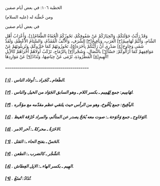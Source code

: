   الخطبة  ١٠٦: في بعض أيام صفين	

ومن خُطْبَة له (عليه السلام)

في بعض أيام صفين

وَقَدْ رَأَيْتُ جَوْلَتَكُمْ، وَانْحِيَازَكُمْ عَنْ صُفُوفِكُمْ، تَحُوزُكُمُ الْجُفَاةُ الطَّغَامُ[[١\]](https://arabic.balaghah.net/node/557#_ftn1)، وَأَعْرَابُ أَهْلِ الشَّامِ، وَأَنْتُمْ لَهَامِيمُ[[٢\]](https://arabic.balaghah.net/node/557#_ftn2) الْعَرَبِ، وَيَآفِيخُ[[٣\]](https://arabic.balaghah.net/node/557#_ftn3) الشَّرَفِ، وَالاَْنْفُ الْمُقَدَّمُ، وَالسَّنَامُ الاَْعْظَمُ، وَلَقَدْ شَفَى وَحَاوِحَ[[٤\]](https://arabic.balaghah.net/node/557#_ftn4) صَدْرِي أَنْ رَأَيْتُكُمْ بِأَخَرَة[[٥\]](https://arabic.balaghah.net/node/557#_ftn5)، تَحُوزُونَهُمْ كَمَا حَازُوكُمْ، وَتُزِيلُونَهُمْ عَنْ مَوَاقِفِهمْ كَمَا أَزَالُوكُمْ; حَسّاً[[٦\]](https://arabic.balaghah.net/node/557#_ftn6) بالنِّصَالِ، وَشَجْراً[[٧\]](https://arabic.balaghah.net/node/557#_ftn7) بِالرِّمَاحِ، تَرْكَبُ أُولاهُمْ أُخْرَاهُمْ كَالاِْبِلِ الْهِيمِ[[٨\]](https://arabic.balaghah.net/node/557#_ftn8) الْمَطْرُودَةِ، تُرْمَى عَنْ حِيَاضِهَا، وَتُذَادُ[[٩\]](https://arabic.balaghah.net/node/557#_ftn9) عَنْ مَوَارِدِهَا!

##### ------------------------------------------

##### [[١\]](https://arabic.balaghah.net/node/557#_ftnref1) . الطَغام ـ كَجَراد ـ: أوغاد الناس.

##### [[٢\]](https://arabic.balaghah.net/node/557#_ftnref2) . لهَامِيم: جمع لِهْمِيم ـ بكسر اللام ـ وهو السابق الجَوَاد من الخيل والناس.

##### [[٣\]](https://arabic.balaghah.net/node/557#_ftnref3) . اليآفِيخ: جمع يَأفُوخ، وهو من الرأس حيث يلتقي عظم مقدّمه مع مؤخّره.

##### [[٤\]](https://arabic.balaghah.net/node/557#_ftnref4) . الوَحَاوِح ـ جمع وَحْوَحة ـ: صوت معه بُحَحٌ يصدر عن المتألم، والمراد حُرْقة الغيظ.

##### [[٥\]](https://arabic.balaghah.net/node/557#_ftnref5) . الاخَرَةُ ـ محركةً ـ: آخر الامر.

##### [[٦\]](https://arabic.balaghah.net/node/557#_ftnref6) . الحَسّ ـ بفتح الحاء ـ: القتل.

##### [[٧\]](https://arabic.balaghah.net/node/557#_ftnref7) . الشّجْر ـ كالضرب ـ: الطعن.

##### [[٨\]](https://arabic.balaghah.net/node/557#_ftnref8) . الهِيم ـ بكسر الهاء ـ: الابِل العِطاش.

##### [[٩\]](https://arabic.balaghah.net/node/557#_ftnref9) . تُذَادُ: تُمنَعُ. 
